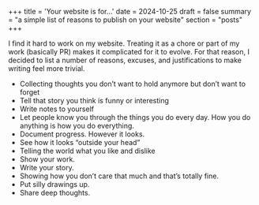+++
title = 'Your website is for...'
date = 2024-10-25
draft = false
summary = "a simple list of reasons to publish on your website"
section = "posts"
+++

I find it hard to work on my website. Treating it as a chore or part of my work (basically PR) makes it complicated for it to evolve. For that reason, I decided to list a number of reasons, excuses, and justifications to make writing feel more trivial.</p>

<ul class="mt-12 text-xl">
    <li> Collecting thoughts you don’t want to hold anymore but don’t want to forget </li>    
    <li>Tell that story you think is funny or interesting</li>
    <li>Write notes to yourself</li>
    <li>Let people know you through the things you do every day. How you do anything is how you do everything.</li>
    <li>Document progress. However it looks.</li>
    <li>See how it looks “outside your head”</li>
    <li>Telling the world what you like and dislike</li>
    <li>Show your work.</li>
    <li>Write your story.</li>
    <li>Showing how you don’t care that much and that’s totally fine.</li>
    <li>Put silly drawings up.</li>
    <li>Share deep thoughts. </li>
</ul>